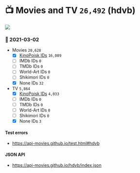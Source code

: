 # :tv: Movies and TV `26,492` (hdvb)

<a href="https://API-Movies.github.io"><img src="https://API-Movies.github.io/banner.png?cache"></a>

### :date: 2021-03-02
- Movies `20,628`
  - [x] <a href="https://API-Movies.github.io/hdvb/movie_kinopoisk_ids.json">KinoPoisk IDs</a> `16,089`
  - [ ] IMDb IDs `0`
  - [ ] TMDb IDs `0`
  - [ ] World-Art IDs `0`
  - [ ] Shikimori IDs `0`
  - [x] None IDs `32`
- TV `5,864`
  - [x] <a href="https://API-Movies.github.io/hdvb/tv_kinopoisk_ids.json">KinoPoisk IDs</a> `4,033`
  - [ ] IMDb IDs `0`
  - [ ] TMDb IDs `0`
  - [ ] World-Art IDs `0`
  - [ ] Shikimori IDs `0`
  - [x] None IDs `3`
#### Test errors
- <a href='https://api-movies.github.io/test.html#hdvb'>https://api-movies.github.io/test.html#hdvb</a>
#### JSON API
- <a href='https://api-movies.github.io/hdvb/index.json'>https://api-movies.github.io/hdvb/index.json</a>
